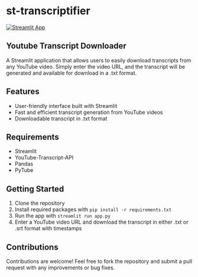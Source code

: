 # st-transcriptifier

[![Streamlit App](https://static.streamlit.io/badges/streamlit_badge_black_white.svg)](https://transcriptifier.streamlit.app/)

## Youtube Transcript Downloader

A Streamlit application that allows users to easily download transcripts from any YouTube video. Simply enter the video URL, and the transcript will be generated and available for download in a .txt format.

## Features
- User-friendly interface built with Streamlit
- Fast and efficient transcript generation from YouTube videos
- Downloadable transcript in .txt format

## Requirements
- Streamlit
- YouTube-Transcript-API
- Pandas
- PyTube

## Getting Started
1. Clone the repository
2. Install required packages with `pip install -r requirements.txt`
3. Run the app with `streamlit run app.py`
4. Enter a YouTube video URL and download the transcript in either .txt or .srt format with timestamps

## Contributions
Contributions are welcome! Feel free to fork the repository and submit a pull request with any improvements or bug fixes.
